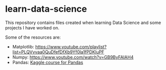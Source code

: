 # learn-data-science

This repository contains files created when learning Data Science and some projects I have worked on.

Some of the resources are:
* Matplotlib: https://www.youtube.com/playlist?list=PLQVvvaa0QuDfefDfXb9Yf0la1fPDKluPF
* Numpy: https://www.youtube.com/watch?v=GB9ByFAIAH4
* Pandas: [Kaggle course for Pandas](https://www.kaggle.com/learn/pandas)

